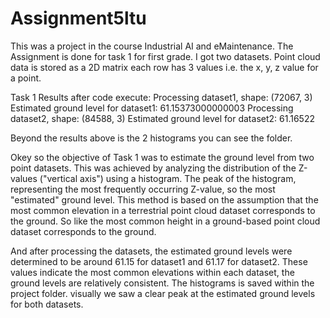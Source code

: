 # Assignment5ltu
This was a project in the course Industrial AI and eMaintenance.
The Assignment is done for task 1 for first grade. 
I got two datasets.
Point cloud data is stored as a 2D matrix
each row has 3 values i.e. the x, y, z value for a point. 

Task 1 Results after code execute: 
Processing dataset1, shape: (72067, 3)
Estimated ground level for dataset1: 61.15373000000003
Processing dataset2, shape: (84588, 3)
Estimated ground level for dataset2: 61.16522

Beyond the results above is the 2 histograms you can see the folder. 

Okey so the objective of Task 1 was to estimate the ground level from two point datasets. This was achieved by analyzing the distribution of the Z-values ("vertical axis") using a histogram. The peak of the histogram, representing the most frequently occurring Z-value, so the most "estimated" ground level. This method is based on the assumption that the most common elevation in a terrestrial point cloud dataset corresponds to the ground. So like the most common height in a ground-based point cloud dataset corresponds to the ground.

And after processing the datasets, the estimated ground levels were determined to be around 61.15 for dataset1 and 61.17 for dataset2. These values indicate the most common elevations within each dataset, the ground levels are relatively consistent. The histograms is saved within the project folder. visually we saw a clear peak at the estimated ground levels for both datasets.




